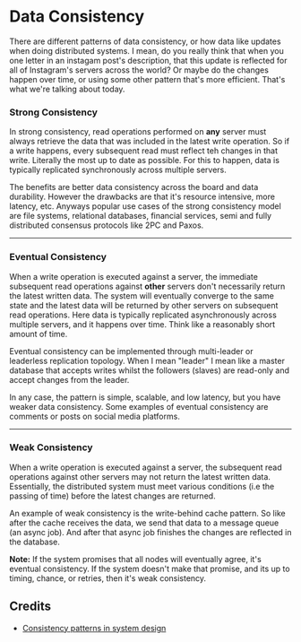 # Data Consistency
There are different patterns of data consistency, or how data like updates when doing distributed systems. I mean, do you really think that when you one letter in an instagam post's description, that this update is reflected for all of Instagram's servers across the world? Or maybe do the changes happen over time, or using some other pattern that's more efficient. That's what we're talking about today.

### Strong Consistency
In strong consistency, read operations performed on **any** server must always retrieve the data that was included in the latest write operation. So if a write happens, every subsequent read must reflect teh changes in that write. Literally the most up to date as possible. For this to happen, data is typically replicated synchronously across multiple servers.

The benefits are better data consistency across the board and data durability. However the drawbacks are that it's resource intensive, more latency, etc. Anyways popular use cases of the strong consistency model are file systems, relational databases, financial services, semi and fully distributed consensus protocols like 2PC and Paxos. 

---
### Eventual Consistency
When a write operation is executed against a server, the immediate subsequent read operations against **other** servers don't necessarily return the latest written data. The system will eventually converge to the same state and the latest data will be returned by other servers on subsequent read operations. Here data is typically replicated asynchronously across multiple servers, and it happens over time. Think like a reasonably short amount of time.

Eventual consistency can be implemented through multi-leader or leaderless replication topology. When I mean "leader" I mean like a master database that accepts writes whilst the followers (slaves) are read-only and accept changes from the leader. 

In any case, the pattern is simple, scalable, and low latency, but you have weaker data consistency. Some examples of eventual consistency are comments or posts on social media platforms.

---
### Weak Consistency
When a write operation is executed against a server, the subsequent read operations against other servers may not return the latest written data. Essentially, the distributed system must meet various conditions (i.e the passing of time) before the latest changes are returned.

An example of weak consistency is the write-behind cache pattern. So like after the cache receives the data, we send that data to a message queue (an async job). And after that async job finishes the changes are reflected in the database.

**Note:** If the system promises that all nodes will eventually agree, it's eventual consistency. If the system doesn't make that promise, and its up to timing, chance, or retries, then it's weak consistency.

## Credits
- [Consistency patterns in system design](https://systemdesign.one/consistency-patterns/)
